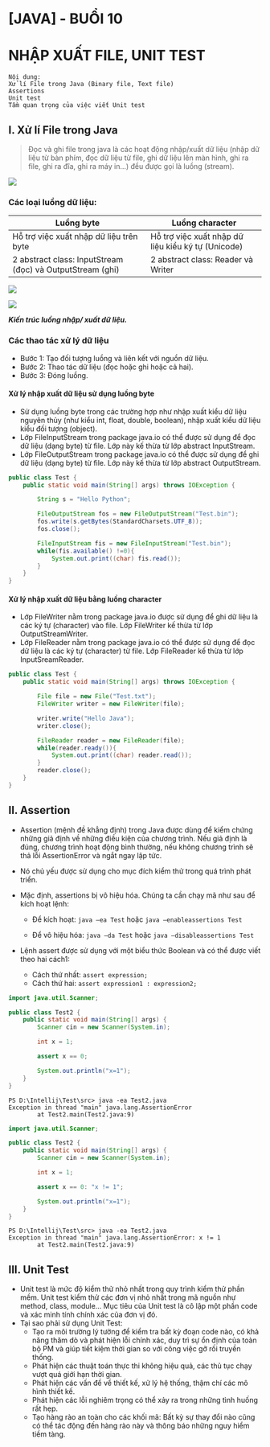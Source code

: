 # [JAVA] - BUỔI 10
# NHẬP XUẤT FILE, UNIT TEST

```
Nội dung:
Xử lí File trong Java (Binary file, Text file)
Assertions
Unit test
Tầm quan trọng của việc viết Unit test
```
## I. Xử lí File trong Java
> Đọc và ghi file trong java là các hoạt động nhập/xuất dữ liệu (nhập dữ liệu từ bàn phím, đọc dữ liệu từ file, ghi dữ liệu lên màn hình, ghi ra file, ghi ra đĩa, ghi ra máy in…) đều được gọi là luồng (stream).
> 
![](https://giasutinhoc.vn/wp-content/uploads/2016/02/doc-va-ghi-file-trong-java-1.jpg)

### Các loại luồng dữ liệu:
 
|  Luồng byte | Luồng character  |
|---|---|
| Hỗ trợ việc xuất nhập dữ liệu trên byte  |  Hỗ trợ việc xuất nhập dữ liệu kiểu ký tự (Unicode)  |
| 2 abstract class: InputStream (đọc) và OutputStream (ghi)|  2 abstract class: Reader và Writer|

![](https://giasutinhoc.vn/wp-content/uploads/2016/02/doc-va-ghi-file-trong-java-3.jpg)

![](https://giasutinhoc.vn/wp-content/uploads/2016/02/doc-va-ghi-file-trong-java-4.jpg)

***Kiến trúc luồng nhập/ xuất dữ liệu.***

### Các thao tác xử lý dữ liệu

- Bước 1: Tạo đối tượng luồng và liên kết với nguồn dữ liệu.
- Bước 2: Thao tác dữ liệu (đọc hoặc ghi hoặc cả hai).
- Bước 3: Đóng luồng.

#### Xử lý nhập xuất dữ liệu sử dụng luồng byte
- Sử dụng luồng byte trong các trường hợp như nhập xuất kiểu dữ liệu nguyên thủy (như kiểu int, float, double, boolean), nhập xuất kiểu dữ liệu kiểu đối tượng (object).
- Lớp FileInputStream trong package java.io có thể được sử dụng để đọc dữ liệu (dạng byte) từ file. Lớp này kế thừa từ lớp abstract InputStream.
- Lớp FileOutputStream trong package java.io có thể được sử dụng để ghi dữ liệu (dạng byte) từ file. Lớp này kế thừa từ lớp abstract OutputStream.

```java
public class Test {
    public static void main(String[] args) throws IOException {

        String s = "Hello Python";

        FileOutputStream fos = new FileOutputStream("Test.bin");
        fos.write(s.getBytes(StandardCharsets.UTF_8));
        fos.close();

        FileInputStream fis = new FileInputStream("Test.bin");
        while(fis.available() !=0){
            System.out.print((char) fis.read());
        }
    }
}
```
#### Xử lý nhập xuất dữ liệu bằng luồng character
- Lớp FileWriter nằm trong package java.io được sử dụng để ghi dữ liệu là các ký tự (character) vào file. Lớp FileWriter kế thừa từ lớp OutputStreamWriter.
- Lớp FileReader nằm trong package java.io có thể được sử dụng để đọc dữ liệu là các ký tự (character) từ file. Lớp FileReader kế thừa từ lớp InputSreamReader.

```java
public class Test {
    public static void main(String[] args) throws IOException {

        File file = new File("Test.txt");
        FileWriter writer = new FileWriter(file);

        writer.write("Hello Java");
        writer.close();

        FileReader reader = new FileReader(file);
        while(reader.ready()){
            System.out.print((char) reader.read());
        }
        reader.close();
    }
}
```

## II. Assertion
- Assertion (mệnh đề khẳng định) trong Java được dùng để kiểm chứng những giả định về những điều kiện của chương trình. Nếu giả định là đúng, chương trình hoạt động bình thường, nếu không chương trình sẽ thả lỗi AssertionError và ngắt ngay lập tức. 
- Nó chủ yếu được sử dụng cho mục đích kiểm thử trong quá trình phát triển.
- Mặc định, assertions bị vô hiệu hóa. Chúng ta cần chạy mã như sau để kích hoạt lệnh:
  
  - Để kích hoạt: 
  `java –ea Test` hoặc `java –enableassertions Test`

  - Để vô hiệu hóa: 
  `java –da Test` hoặc `java –disableassertions Test`

- Lệnh assert được sử dụng với một biểu thức Boolean và có thể được viết theo hai cách1:
  - Cách thứ nhất: `assert expression;`
  - Cách thứ hai: `assert expression1 : expression2;`

```java
import java.util.Scanner;

public class Test2 {
    public static void main(String[] args) {
        Scanner cin = new Scanner(System.in);

        int x = 1;

        assert x == 0;

        System.out.println("x=1");
    }
}
```

```
PS D:\Intellij\Test\src> java -ea Test2.java
Exception in thread "main" java.lang.AssertionError
        at Test2.main(Test2.java:9)
```

```java
import java.util.Scanner;

public class Test2 {
    public static void main(String[] args) {
        Scanner cin = new Scanner(System.in);

        int x = 1;

        assert x == 0: "x != 1";

        System.out.println("x=1");
    }
}
```

```
PS D:\Intellij\Test\src> java -ea Test2.java
Exception in thread "main" java.lang.AssertionError: x != 1
        at Test2.main(Test2.java:9)
```

## III. Unit Test
- Unit test là mức độ kiểm thử nhỏ nhất trong quy trình kiểm thử phần mềm. Unit test kiểm thử các đơn vị nhỏ nhất trong mã nguồn như method, class, module… Mục tiêu của Unit test là cô lập một phần code và xác minh tính chính xác của đơn vị đó.
- Tại sao phải sử dụng Unit Test:
  - Tạo ra môi trường lý tưởng để kiểm tra bất kỳ đoạn code nào, có khả năng thăm dò và phát hiện lỗi chính xác, duy trì sự ổn định của toàn bộ PM và giúp tiết kiệm thời gian so với công việc gỡ rối truyền thống.
  - Phát hiện các thuật toán thực thi không hiệu quả, các thủ tục chạy vượt quá giới hạn thời gian.
  - Phát hiện các vấn đề về thiết kế, xử lý hệ thống, thậm chí các mô hình thiết kế.
  - Phát hiện các lỗi nghiêm trọng có thể xảy ra trong những tình huống rất hẹp.
  - Tạo hàng rào an toàn cho các khối mã: Bất kỳ sự thay đổi nào cũng có thể tác động đến hàng rào này và thông báo những nguy hiểm tiềm tàng.

